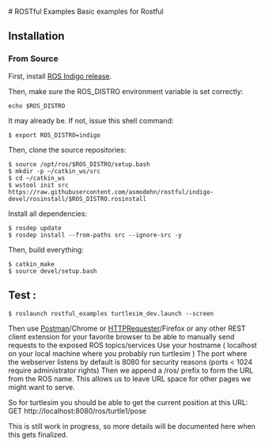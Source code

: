 # ROSTful Examples
Basic examples for Rostful

## Installation

### From Source

First, install [ROS Indigo release](http://wiki.ros.org/indigo/Installation/Ubuntu).

Then, make sure the ROS_DISTRO environment variable is set correctly:
```
echo $ROS_DISTRO
```

It may already be.  If not, issue this shell command:
```
$ export ROS_DISTRO=indigo
```

Then, clone the source repositories:

```
$ source /opt/ros/$ROS_DISTRO/setup.bash
$ mkdir -p ~/catkin_ws/src
$ cd ~/catkin_ws
$ wstool init src https://raw.githubusercontent.com/asmodehn/rostful/indigo-devel/rosinstall/$ROS_DISTRO.rosinstall
```

Install all dependencies:
```
$ rosdep update
$ rosdep install --from-paths src --ignore-src -y
```

Then, build everything:
```
$ catkin_make
$ source devel/setup.bash
```

## Test :
```
$ roslaunch rostful_examples turtlesim_dev.launch --screen
```

Then use [Postman](https://chrome.google.com/webstore/detail/postman-rest-client/fdmmgilgnpjigdojojpjoooidkmcomcm?hl=en)/Chrome or [HTTPRequester](https://addons.mozilla.org/en-us/firefox/addon/httprequester/)/Firefox or any other REST client extension for your favorite browser to be able to manually send requests to the exposed ROS topics/services
Use your hostname ( localhost on your local machine where you probably run turtlesim )
The port where the webserver listens by default is 8080 for security reasons (ports < 1024 require administrator rights)
Then we append a /ros/ prefix to form the URL from the ROS name. This allows us to leave URL space for other pages we might want to serve.

So for turtlesim you should be able to get the current position at this URL:
GET http://localhost:8080/ros/turtle1/pose

This is still work in progress, so more details will be documented here when this gets finalized.

